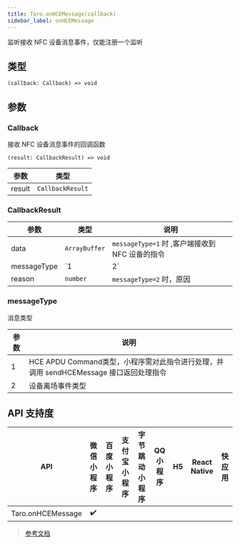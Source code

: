 ```yaml
---
title: Taro.onHCEMessage(callback)
sidebar_label: onHCEMessage
---
```


监听接收 NFC 设备消息事件，仅能注册一个监听

## 类型

```tsx
(callback: Callback) => void
```

## 参数

### Callback

接收 NFC 设备消息事件的回调函数

```tsx
(result: CallbackResult) => void
```

| 参数 | 类型 |
| --- | --- |
| result | `CallbackResult` |

### CallbackResult

| 参数 | 类型 | 说明 |
| --- | --- | --- |
| data | `ArrayBuffer` | `messageType=1` 时 ,客户端接收到 NFC 设备的指令 |
| messageType | `1 | 2` | 消息类型 |
| reason | `number` | `messageType=2` 时，原因 |

### messageType

消息类型

| 参数 | 说明 |
| --- | --- |
| 1 | HCE APDU Command类型，小程序需对此指令进行处理，并调用 sendHCEMessage 接口返回处理指令 |
| 2 | 设备离场事件类型 |

## API 支持度

| API | 微信小程序 | 百度小程序 | 支付宝小程序 | 字节跳动小程序 | QQ 小程序 | H5 | React Native | 快应用 |
| :---: | :---: | :---: | :---: | :---: | :---: | :---: | :---: | :---: |
| Taro.onHCEMessage | ✔️ |  |  |  |  |  |  |  |

> [参考文档](https://developers.weixin.qq.com/miniprogram/dev/api/device/nfc/wx.onHCEMessage.html)
